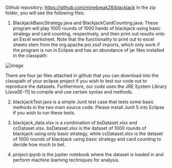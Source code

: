 Github repository: https://github.com/minebreak28/blackjack
In the zip folder, you will see the following files:


1.	BlackjackBasicStrategy.java and BlackjackCardCounting.java: These program will play 1000 rounds of 1000 hands of blackjack using basic strategy and card counting, respectively, and then print out results onto an Excel worksheet. Note that the functionality to print out to excel sheets stem from the org.apache.poi.xssf imports, which only work if the program is run in Eclipse and has an abundance of jar files installed in the classpath:









![image](https://user-images.githubusercontent.com/78050276/234165251-94070c53-350b-42a2-b3a5-c369fcae48a9.png)

There are four jar files attached in github that you can download into the classpath of your eclipse project if you wish to test our code out to reproduce the datasets. Furthermore, our code uses the JRE System Library [JavaSE-11] to compile and use certain syntax and methods.


2.	blackjackTest.java is a simple Junit test case that tests some basic methods in the two main source code. Please install Junit 5 into Eclipse if you wish to run these tests.


4.	blackjack_data.xlsx is a combination of bsDataset.xlsx and ccDataset.xlsx. bsDataset.xlsx is the dataset of 1000 rounds of blackjack using only basic strategy, while ccDataset.xlsx is the dataset of 1000 rounds of blackjack using basic strategy and card counting to decide how much to bet.

5. project.ipynb is the jupiter notebook where the dataset is loaded in and perform machine learning techniques for analysis.
